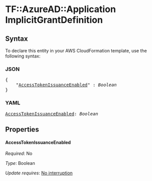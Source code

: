 # TF::AzureAD::Application ImplicitGrantDefinition

## Syntax

To declare this entity in your AWS CloudFormation template, use the following syntax:

### JSON

<pre>
{
    "<a href="#accesstokenissuanceenabled" title="AccessTokenIssuanceEnabled">AccessTokenIssuanceEnabled</a>" : <i>Boolean</i>
}
</pre>

### YAML

<pre>
<a href="#accesstokenissuanceenabled" title="AccessTokenIssuanceEnabled">AccessTokenIssuanceEnabled</a>: <i>Boolean</i>
</pre>

## Properties

#### AccessTokenIssuanceEnabled

_Required_: No

_Type_: Boolean

_Update requires_: [No interruption](https://docs.aws.amazon.com/AWSCloudFormation/latest/UserGuide/using-cfn-updating-stacks-update-behaviors.html#update-no-interrupt)

